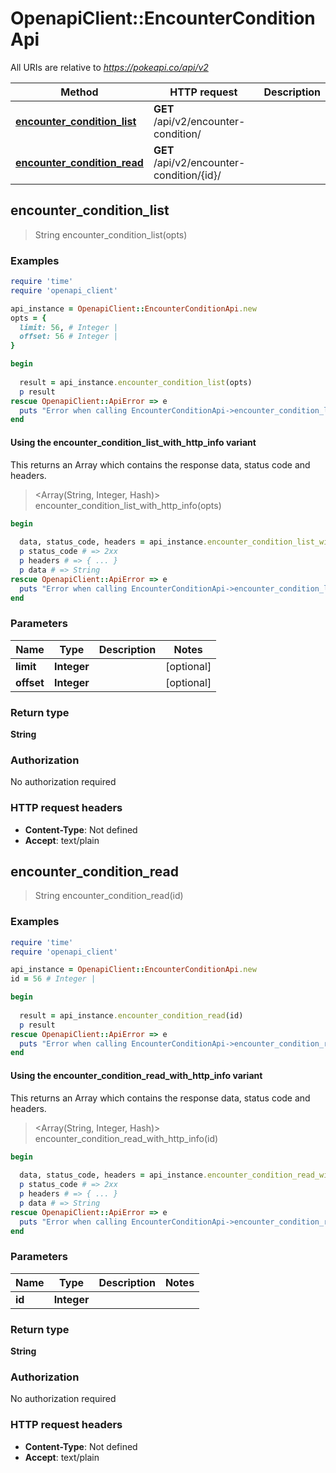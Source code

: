 # OpenapiClient::EncounterConditionApi

All URIs are relative to *https://pokeapi.co/api/v2*

| Method | HTTP request | Description |
| ------ | ------------ | ----------- |
| [**encounter_condition_list**](EncounterConditionApi.md#encounter_condition_list) | **GET** /api/v2/encounter-condition/ |  |
| [**encounter_condition_read**](EncounterConditionApi.md#encounter_condition_read) | **GET** /api/v2/encounter-condition/{id}/ |  |


## encounter_condition_list

> String encounter_condition_list(opts)



### Examples

```ruby
require 'time'
require 'openapi_client'

api_instance = OpenapiClient::EncounterConditionApi.new
opts = {
  limit: 56, # Integer | 
  offset: 56 # Integer | 
}

begin
  
  result = api_instance.encounter_condition_list(opts)
  p result
rescue OpenapiClient::ApiError => e
  puts "Error when calling EncounterConditionApi->encounter_condition_list: #{e}"
end
```

#### Using the encounter_condition_list_with_http_info variant

This returns an Array which contains the response data, status code and headers.

> <Array(String, Integer, Hash)> encounter_condition_list_with_http_info(opts)

```ruby
begin
  
  data, status_code, headers = api_instance.encounter_condition_list_with_http_info(opts)
  p status_code # => 2xx
  p headers # => { ... }
  p data # => String
rescue OpenapiClient::ApiError => e
  puts "Error when calling EncounterConditionApi->encounter_condition_list_with_http_info: #{e}"
end
```

### Parameters

| Name | Type | Description | Notes |
| ---- | ---- | ----------- | ----- |
| **limit** | **Integer** |  | [optional] |
| **offset** | **Integer** |  | [optional] |

### Return type

**String**

### Authorization

No authorization required

### HTTP request headers

- **Content-Type**: Not defined
- **Accept**: text/plain


## encounter_condition_read

> String encounter_condition_read(id)



### Examples

```ruby
require 'time'
require 'openapi_client'

api_instance = OpenapiClient::EncounterConditionApi.new
id = 56 # Integer | 

begin
  
  result = api_instance.encounter_condition_read(id)
  p result
rescue OpenapiClient::ApiError => e
  puts "Error when calling EncounterConditionApi->encounter_condition_read: #{e}"
end
```

#### Using the encounter_condition_read_with_http_info variant

This returns an Array which contains the response data, status code and headers.

> <Array(String, Integer, Hash)> encounter_condition_read_with_http_info(id)

```ruby
begin
  
  data, status_code, headers = api_instance.encounter_condition_read_with_http_info(id)
  p status_code # => 2xx
  p headers # => { ... }
  p data # => String
rescue OpenapiClient::ApiError => e
  puts "Error when calling EncounterConditionApi->encounter_condition_read_with_http_info: #{e}"
end
```

### Parameters

| Name | Type | Description | Notes |
| ---- | ---- | ----------- | ----- |
| **id** | **Integer** |  |  |

### Return type

**String**

### Authorization

No authorization required

### HTTP request headers

- **Content-Type**: Not defined
- **Accept**: text/plain

